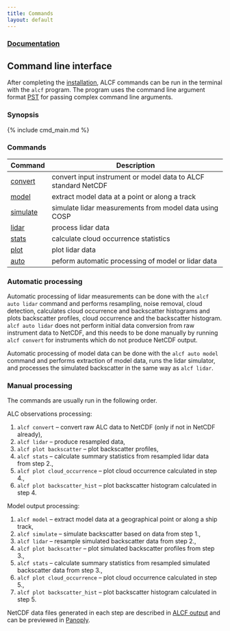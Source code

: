 ```yaml
---
title: Commands
layout: default
---
```


### [Documentation](../)
## Command line interface

After completing the [installation](/installation), ALCF commands can be run in
the terminal with the `alcf` program. The program uses the
command line argument format [PST](https://github.com/peterkuma/pst)
for passing complex command line arguments.

### Synopsis

{% include cmd_main.md %}

### Commands

| Command | Description |
| --- | --- |
| [convert](cmd_convert.html) | convert input instrument or model data to ALCF standard NetCDF |
| [model](cmd_model.html) | extract model data at a point or along a track |
| [simulate](cmd_simulate.html) | simulate lidar measurements from model data using COSP |
| [lidar](cmd_lidar.html) | process lidar data |
| [stats](cmd_stats.html) | calculate cloud occurrence statistics |
| [plot](cmd_plot.html) | plot lidar data |
| [auto](cmd_auto.html) | peform automatic processing of model or lidar data |

<!-- | [calibrate](cmd_calibrate.html) | calibrate ALC (TODO) | -->
<!-- | [compare](cmd_compare.html) | TODO | -->

### Automatic processing

Automatic processing of lidar measurements can be done with the
`alcf auto lidar` command and performs resampling, noise removal,
cloud detection, calculates cloud occurrence and backscatter histograms and
plots backscatter profiles, cloud occurrence and the backscatter histogram.
`alcf auto lidar` does not perform initial data conversion from raw instrument
data to NetCDF, and this needs to be done manually by running `alcf convert`
for instruments which do not produce NetCDF output.

Automatic processing of model data can be done with the `alcf auto model`
command and performs extraction of model data, runs the lidar simulator,
and processes the simulated backscatter in the same way as `alcf lidar`.


<!--
Automatic comparison of processed lidar or model data (the output of
`alcf lidar` or `alcf model`, respectively) can be done with
`alcf auto compare`.
-->

### Manual processing

The commands are usually run in the following order.

ALC observations processing:

1. `alcf convert` – convert raw ALC data to NetCDF (only if not in NetCDF
    already),
2. `alcf lidar` – produce resampled data,
3. `alcf plot backscatter` – plot backscatter profiles,
4. `alcf stats` – calculate summary statistics from resampled
    lidar data from step 2.,
5. `alcf plot cloud_occurrence` – plot cloud occurrence calculated in step 4.,
6. `alcf plot backscatter_hist` – plot backscatter histogram calculated in
    step 4.

<!--
4. `alcf calibrate` (TODO) – calculate calibration coefficient based on opaque
    stratocumulus intervals identified in step 3.,
5. `alcf lidar` – produce calibrated resampled data,
6. `alcf plot backscatter` – plot calibrated backscatter profiles
7. `alcf stats` – calculate summary statistics from calibrated resampled
    lidar data from step 5.
8. `alcf plot cloud_occurrence` – plot cloud occurrence calculated in step 7.
9. `alcf plot backscatter_hist` – plot backscatter histogram calculated in
    step 7.
-->

Model output processing:

1. `alcf model` – extract model data at a geographical point or along a
    ship track,
2. `alcf simulate` – simulate backscatter based on data from step 1.,
3. `alcf lidar` – resample simulated backscatter data from step 2.,
4. `alcf plot backscatter` – plot simulated backscatter profiles from step 3.,
5. `alcf stats` – calculate summary statistics from resampled simulated
    backscatter data from step 3.,
6. `alcf plot cloud_occurrence` – plot cloud occurrence calculated in step 5.,
7. `alcf plot backscatter_hist` – plot backscatter histogram calculated in
    step 5.

NetCDF data files generated in each step are described in
[ALCF output](/documentation/alcf_output/) and can be previewed in
[Panoply](https://www.giss.nasa.gov/tools/panoply/).
